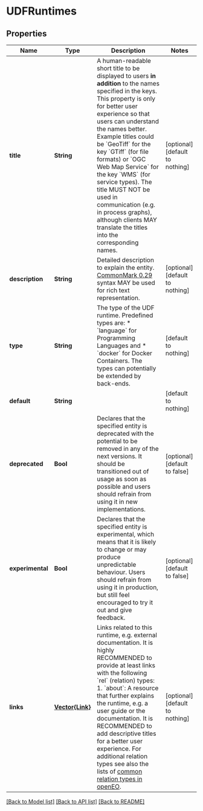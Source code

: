 # UDFRuntimes


## Properties
Name | Type | Description | Notes
------------ | ------------- | ------------- | -------------
**title** | **String** | A human-readable short title to be displayed to users **in addition** to the names specified in the keys. This property is only for better user experience so that users can understand the names better. Example titles could be &#x60;GeoTiff&#x60; for the key &#x60;GTiff&#x60; (for file formats) or &#x60;OGC Web Map Service&#x60; for the key &#x60;WMS&#x60; (for service types). The title MUST NOT be used in communication (e.g. in process graphs), although clients MAY translate the titles into the corresponding names. | [optional] [default to nothing]
**description** | **String** | Detailed description to explain the entity.  [CommonMark 0.29](http://commonmark.org/) syntax MAY be used for rich text representation. | [optional] [default to nothing]
**type** | **String** | The type of the UDF runtime.  Predefined types are: * &#x60;language&#x60; for Programming Languages and * &#x60;docker&#x60; for Docker Containers.  The types can potentially be extended by back-ends. | [default to nothing]
**default** | **String** |  | [default to nothing]
**deprecated** | **Bool** | Declares that the specified entity is deprecated with the potential to be removed in any of the next versions. It should be transitioned out of usage as soon as possible and users should refrain from using it in new implementations. | [optional] [default to false]
**experimental** | **Bool** | Declares that the specified entity is experimental, which means that it is likely to change or may produce unpredictable behaviour. Users should refrain from using it in production, but still feel encouraged to try it out and give feedback. | [optional] [default to false]
**links** | [**Vector{Link}**](Link.md) | Links related to this runtime, e.g. external documentation.  It is highly RECOMMENDED to provide at least links with the following &#x60;rel&#x60; (relation) types:  1. &#x60;about&#x60;: A resource that further explains the runtime, e.g. a user guide or the documentation. It is RECOMMENDED to  add descriptive titles for a better user experience.  For additional relation types see also the lists of [common relation types in openEO](#section/API-Principles/Web-Linking). | [optional] [default to nothing]


[[Back to Model list]](../README.md#models) [[Back to API list]](../README.md#api-endpoints) [[Back to README]](../README.md)


